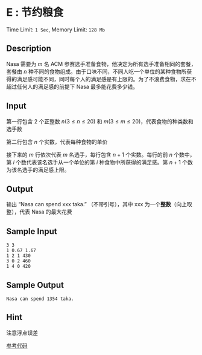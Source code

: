 # E : 节约粮食

Time Limit: `1 Sec`,   Memory Limit: `128 Mb`

## Description

Nasa 需要为 *m* 名 ACM 参赛选手准备食物，他决定为所有选手准备相同的套餐，套餐由 *n* 种不同的食物组成。由于口味不同，不同人吃一个单位的某种食物所获得的满足感可能不同，同时每个人的满足感是有上限的。为了不浪费食物，求在不超过任何人的满足感的前提下 Nasa 最多能花费多少钱。

## Input

第一行包含 2 个正整数 *n*(3 ≤ *n* ≤ 20) 和 *m*(3 ≤ *m* ≤ 20)，代表食物的种类数和选手数

第二行包含 *n* 个实数，代表每种食物的单价

接下来的 *m* 行依次代表 *m* 名选手，每行包含 *n* + 1 个实数。每行的前 *n* 个数中，第 *i* 个数代表该名选手从一个单位的第 *i* 种食物中所获得的满足感。第 *n* + 1 个数为该名选手的满足感上限。

## Output

输出 “Nasa can spend xxx taka.” （不带引号），其中 xxx 为一个**整数**（向上取整），代表 Nasa 的最大花费

## Sample Input

```
3 3
1 0.67 1.67
1 2 1 430
3 0 2 460
1 4 0 420
```

## Sample Output

```
Nasa can spend 1354 taka.
```

## Hint

注意浮点误差

[参考代码](../solution/E.cpp)